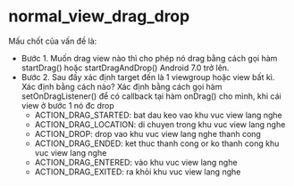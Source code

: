 # normal_view_drag_drop
Mấu chốt của vấn đề là: 
- Bước 1. Muốn drag view nào thì cho phép nó drag bằng cách gọi hàm startDrag() hoặc startDragAndDrop() Android 7.0 trở lên.
- Bước 2. Sau đấy xác định target đến là 1 viewgroup hoặc view bất kì. 
Xác định bằng cách nào? Xác định bằng cách gọi hàm setOnDragListener() để có callback tại hàm onDrag() cho mình, khi cái view ở bước 1 nó đc drop
  - ACTION_DRAG_STARTED: bat dau keo vao khu vuc view lang nghe
  - ACTION_DRAG_LOCATION: di chuyen trong khu vuc view lang nghe
  - ACTION_DROP: drop vao khu vuc view lang nghe thanh cong
  - ACTION_DRAG_ENDED: ket thuc thanh cong or ko thanh cong khu vuc view lang nghe
  - ACTION_DRAG_ENTERED: vào khu vuc view lang nghe
  - ACTION_DRAG_EXITED: ra khỏi khu vuc view lang nghe
